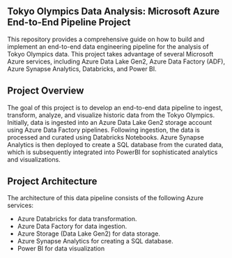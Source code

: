 ## Tokyo Olympics Data Analysis: Microsoft Azure End-to-End Pipeline Project

This repository provides a comprehensive guide on how to build and implement an end-to-end data engineering pipeline for the analysis of Tokyo Olympics data. This project takes advantage of several Microsoft Azure services, including Azure Data Lake Gen2, Azure Data Factory (ADF), Azure Synapse Analytics, Databricks, and Power BI.

## Project Overview
The goal of this project is to develop an end-to-end data pipeline to ingest, transform, analyze, and visualize historic data from the Tokyo Olympics. Initially, data is ingested into an Azure Data Lake Gen2 storage account using Azure Data Factory pipelines. Following ingestion, the data is processed and curated using Databricks Notebooks. Azure Synapse Analytics is then deployed to create a SQL database from the curated data, which is subsequently integrated into PowerBI for sophisticated analytics and visualizations.

## Project Architecture
The architecture of this data pipeline consists of the following Azure services:

* Azure Databricks for data transformation.
* Azure Data Factory for data ingestion.
* Azure Storage (Data Lake Gen2) for data storage.
* Azure Synapse Analytics for creating a SQL database.
* Power BI for data visualization

